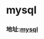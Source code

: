 # mysql

### 地址:[mysql](https://www.bilibili.com/video/BV1iq4y1u7vj?p=31&vd_source=e38cd951f2ee7bda48ec574f4e9ba363)
